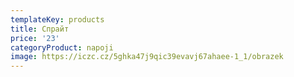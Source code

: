 ```yaml
---
templateKey: products
title: Спрайт
price: '23'
categoryProduct: napoji
image: https://iczc.cz/5ghka47j9qic39evavj67ahaee-1_1/obrazek
---
```

